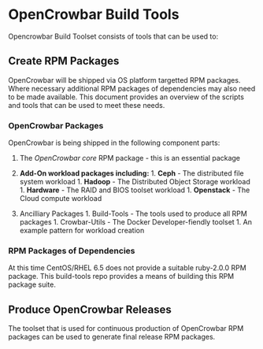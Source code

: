 # OpenCrowbar Build Tools

Opencrowbar Build Toolset consists of tools that can be used to:

## Create RPM Packages
OpenCrowbar will be shipped via OS platform targetted RPM
packages. Where necessary additional RPM packages of dependencies may
also need to be made available. This document provides an overview of
the scripts and tools that can be used to meet these needs.


### OpenCrowbar Packages
OpenCrowbar is being shipped in the following component parts:

  1. The *OpenCrowbar* _*core*_ RPM package - this is an essential package

  1. **Add-On workload packages including:**
    1. __Ceph__ - The distributed file system workload
    1. __Hadoop__ - The Distributed Object Storage workload
    1. __Hardware__ - The RAID and BIOS toolset workload
    1. __Openstack__ - The Cloud compute workload

  1. Ancilliary Packages
    1. Build-Tools - The tools used to produce all RPM packages
    1. Crowbar-Utils - The Docker Developer-fiendly toolset
    1. An example pattern for workload creation


### RPM Packages of Dependencies
At this time CentOS/RHEL 6.5 does not provide a suitable ruby-2.0.0
RPM package. This build-tools repo provides a means of building this
RPM package suite.


## Produce OpenCrowbar Releases
The toolset that is used for continuous production of OpenCrowbar RPM
packages can be used to generate final release RPM packages.
